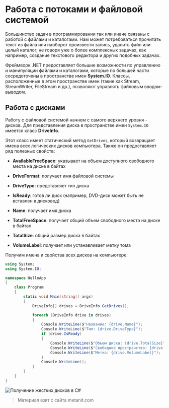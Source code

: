 # Работа с потоками и файловой системой

Большинство задач в программировании так или иначе связаны с работой с файлами и каталогами. Нам может потребоваться прочитать текст из файла или наоборот произвести запись, удалить файл или целый каталог, не говоря уже о более комплексных задачах, как например, создание текстового редактора и других подобных задачах.

Фреймворк .NET предоставляет большие возможности по управлению и манипуляции файлами и каталогами, которые по большей части сосредоточены в пространстве имен **System.IO**. Классы, расположенные в этом пространстве имен (такие как Stream, StreamWriter, FileStream и др.), позволяют управлять файловым вводом-выводом.

## Работа с дисками

Работу с файловой системой начнем с самого верхнего уровня - дисков. Для представления диска в пространстве имен `System.IO` имеется класс **DriveInfo**.

Этот класс имеет статический метод `GetDrives`, который возвращает имена всех логических дисков компьютера. Также он предоставляет ряд полезных свойств:

- **AvailableFreeSpace**: указывает на объем доступного свободного места на диске в байтах

- **DriveFormat**: получает имя файловой системы

- **DriveType**: представляет тип диска

- **IsReady**: готов ли диск (например, DVD-диск может быть не вставлен в дисковод)

- **Name**: получает имя диска

- **TotalFreeSpace**: получает общий объем свободного места на диске в байтах

- **TotalSize**: общий размер диска в байтах

- **VolumeLabel**: получает или устанавливает метку тома

Получим имена и свойства всех дисков на компьютере:

```cs
using System;
using System.IO;

namespace HelloApp
{
    class Program
    {
        static void Main(string[] args)
        {
            DriveInfo[] drives = DriveInfo.GetDrives();

            foreach (DriveInfo drive in drives)
            {
                Console.WriteLine($"Название: {drive.Name}");
                Console.WriteLine($"Тип: {drive.DriveType}");
                if (drive.IsReady)
                {
                    Console.WriteLine($"Объем диска: {drive.TotalSize}");
                    Console.WriteLine($"Свободное пространство: {drive.TotalFreeSpace}");
                    Console.WriteLine($"Метка: {drive.VolumeLabel}");
                }
                Console.WriteLine();
            }
        }
    }
}
```

![Получение жестких дисков в C#](https://metanit.com/sharp/tutorial/./pics/5.1.png)


> Материал взят с сайта metanit.com
